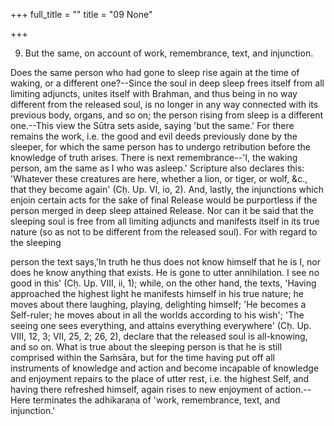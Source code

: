 +++
full_title = ""
title = "09 None"

+++


9. But the same, on account of work, remembrance, text, and injunction.

Does the same person who had gone to sleep rise again at the time of waking, or a different one?--Since the soul in deep sleep frees itself from all limiting adjuncts, unites itself with Brahman, and thus being in no way different from the released soul, is no longer in any way connected with its previous body, organs, and so on; the person rising from sleep is a different one.--This view the Sūtra sets aside, saying 'but the same.' For there remains the work, i.e. the good and evil deeds previously done by the sleeper, for which the same person has to undergo retribution before the knowledge of truth arises. There is next remembrance--'I, the waking person, am the same as I who was asleep.' Scripture also declares this: 'Whatever these creatures are here, whether a lion, or tiger, or wolf, &c., that they become again' (Cḥ. Up. VI, io, 2). And, lastly, the injunctions which enjoin certain acts for the sake of final Release would be purportless if the person merged in deep sleep attained Release. Nor can it be said that the sleeping soul is free from all limiting adjuncts and manifests itself in its true nature (so as not to be different from the released soul). For with regard to the sleeping

person the text says,'In truth he thus does not know himself that he is I, nor does he know anything that exists. He is gone to utter annihilation. I see no good in this' (Cḥ. Up. VIII, ii, 1); while, on the other hand, the texts, 'Having approached the highest light he manifests himself in his true nature; he moves about there laughing, playing, delighting himself; 'He becomes a Self-ruler; he moves about in all the worlds according to his wish'; 'The seeing one sees everything, and attains everything everywhere' (Cḥ. Up. VIII, 12, 3; VII, 25, 2; 26, 2), declare that the released soul is all-knowing, and so on. What is true about the sleeping person is that he is still comprised within the Saṁsāra, but for the time having put off all instruments of knowledge and action and become incapable of knowledge and enjoyment repairs to the place of utter rest, i.e. the highest Self, and having there refreshed himself, again rises to new enjoyment of action.--Here terminates the adhikaraṇa of 'work, remembrance, text, and injunction.'

